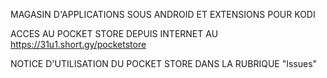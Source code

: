 MAGASIN D'APPLICATIONS SOUS ANDROID ET EXTENSIONS POUR KODI

ACCES AU POCKET STORE DEPUIS INTERNET AU https://31u1.short.gy/pocketstore

NOTICE D'UTILISATION DU POCKET STORE DANS LA RUBRIQUE "Issues"
